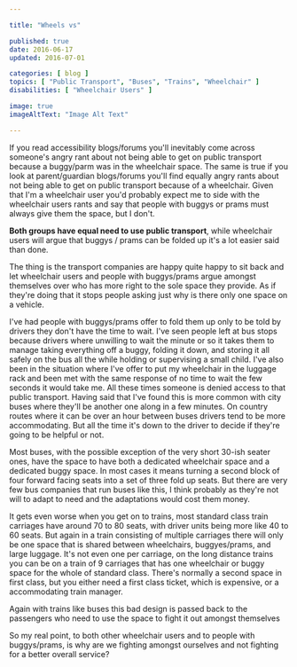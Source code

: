 ```yaml
---

title: "Wheels vs"

published: true
date: 2016-06-17
updated: 2016-07-01

categories: [ blog ]
topics: [ "Public Transport", "Buses", "Trains", "Wheelchair" ]
disabilities: [ "Wheelchair Users" ]

image: true
imageAltText: "Image Alt Text"

---
```


If you read accessibility blogs/forums you'll inevitably come across someone's angry rant about not being able to get on public transport because a buggy/parm was in the wheelchair space. The same is true if you look at parent/guardian blogs/forums you'll find equally angry rants about not being able to get on public transport because of a wheelchair. Given that I'm a wheelchair user you'd probably expect me to side with the wheelchair users rants and say that people with buggys or prams must always give them the space, but I don't.<!--more-->

**Both groups have equal need to use public transport**, while wheelchair users will argue that buggys / prams can be folded up it's a lot easier said than done. 

The thing is the transport companies are happy quite happy to sit back and let wheelchair users and people with buggys/prams argue amongst themselves over who has more right to the sole space they provide. As if they're doing that it stops people asking just why is there only one space on a vehicle. 

I've had people with buggys/prams offer to fold them up only to be told by drivers they don't have the time to wait. I've seen people left at bus stops because drivers where unwilling to wait the minute or so it takes them to manage taking everything off a buggy, folding it down, and storing it all safely on the bus all the while holding or supervising a small child. I've also been in the situation where I've offer to put my wheelchair in the luggage rack and been met with the same response of no time to wait the few seconds it would take me. All these times someone is denied access to that public transport. Having said that I've found this is more common with city buses where they'll be another one along in a few minutes. On country routes where it can be over an hour between buses drivers tend to be more accommodating. But all the time it's down to the driver to decide if they're going to be helpful or not.

Most buses, with the possible exception of the very short 30-ish seater ones, have the space to have both a dedicated wheelchair space and a dedicated buggy space. In most cases it means turning a second block of four forward facing seats into a set of three fold up seats. But there are very few bus companies that run buses like this, I think probably as they're not will to adapt to need and the adaptations would cost them money. 

It gets even worse when you get on to trains, most standard class train carriages have around 70 to 80 seats, with driver units being more like 40 to 60 seats. But again in a train consisting of multiple carriages there will only be one space that is shared between wheelchairs, buggyes/prams, and large luggage. It's not even one per carriage, on the long distance trains you can be on a train of 9 carriages that has one wheelchair or buggy space for the whole of standard class. There's normally a second space in first class, but you either need a first class ticket, which is expensive, or a accommodating train manager.

Again with trains like buses this bad design is passed back to the passengers who need to use the space to fight it out amongst themselves

So my real point, to both other wheelchair users and to people with buggys/prams, is why are we fighting amongst ourselves and not fighting for a better overall service?
